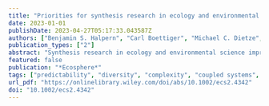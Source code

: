 ```yaml
---
title: "Priorities for synthesis research in ecology and environmental science"
date: 2023-01-01
publishDate: 2023-04-27T05:17:33.043587Z
authors: ["Benjamin S. Halpern", "Carl Boettiger", "Michael C. Dietze", "Jessica A. Gephart", "Patrick Gonzalez", "Nancy B. Grimm", "Peter M. Groffman", "Jessica Gurevitch", "Sarah E. Hobbie", "Kimberly J. Komatsu", "Kristy J. Kroeker", "Heather J. Lahr", "David M. Lodge", "Christopher J. Lortie", "Julie S. S. Lowndes", "Fiorenza Micheli", "Hugh P. Possingham", "Mary H. Ruckelshaus", "Courtney Scarborough", "Chelsea L. Wood", "Grace C. Wu", "Lina Aoyama", "Eva E. Arroyo", "Christie A. Bahlai", "Erin E. Beller", "Rachael E. Blake", "Karrigan S. Bork", "Trevor A. Branch", "Norah E. M. Brown", "Julien Brun", "Emilio M. Bruna", "Lauren B. Buckley", "Jessica L. Burnett", "Max C. N. Castorani", "Samantha H. Cheng", "Sarah C. Cohen", "Jessica L. Couture", "Larry B. Crowder", "Laura E. Dee", "Arildo S. Dias", "Ignacio J. Diaz-Maroto", "Martha R. Downs", "Joan C. Dudney", "Erle C. Ellis", "Kyle A. Emery", "Jacob G. Eurich", "Bridget E. Ferriss", "Alexa Fredston", "Hikaru Furukawa", "Sara A. Gagné", "Sarah R. Garlick", "Colin J. Garroway", "Kaitlyn M. Gaynor", "Angélica L. González", "Eliza M. Grames", "Tamar Guy-Haim", "Ed Hackett", "Lauren M. Hallett", "Tamara K. Harms", "Danielle E. Haulsee", "Kyle J. Haynes", "Elliott L. Hazen", "Rebecca M. Jarvis", "Kristal Jones", "Gaurav S. Kandlikar", "Dustin W. Kincaid", "Matthew L. Knope", "Anil Koirala", "Jurek Kolasa", "John S. Kominoski", "Julia Koricheva", "Lesley T. Lancaster", "Jake A. Lawlor", "Heili E. Lowman", "Frank E. Muller-Karger", "Kari E. A. Norman", "Nan Nourn", "Casey C. O'Hara", "Suzanne X. Ou", "Jacqueline L. Padilla-Gamino", "Paula Pappalardo", "Ryan A. Peek", "Dominique Pelletier", "Stephen Plont", "Lauren C. Ponisio", "Cristina Portales-Reyes", "Diogo B. Provete", "Eric J. Raes", "Carlos Ramirez-Reyes", "Irene Ramos", "Sydne Record", "Anthony J. Richardson", "Roberto Salguero-Gómez", "Erin V. Satterthwaite", "Chloé Schmidt", "Aaron J. Schwartz", "Craig R. See", "Brendan D. Shea", "Rachel S. Smith", "Eric R. Sokol", "Christopher T. Solomon", "Trisha Spanbauer", "Paris V. Stefanoudis", "Beckett W. Sterner", "Vitor Sudbrack", "Jonathan D. Tonkin", "Ashley R. Townes", "Mireia Valle", "Jonathan A. Walter", "Kathryn I. Wheeler", "William R. Wieder", "David R. Williams", "Marten Winter", "Barbora Winterova", "Lucy C. Woodall", "Adam S. Wymore", "Casey Youngflesh"]
publication_types: ["2"]
abstract: "Synthesis research in ecology and environmental science improves understanding, advances theory, identifies research priorities, and supports management strategies by linking data, ideas, and tools. Accelerating environmental challenges increases the need to focus synthesis science on the most pressing questions. To leverage input from the broader research community, we convened a virtual workshop with participants from many countries and disciplines to examine how and where synthesis can address key questions and themes in ecology and environmental science in the coming decade. Seven priority research topics emerged: (1) diversity, equity, inclusion, and justice (DEIJ), (2) human and natural systems, (3) actionable and use-inspired science, (4) scale, (5) generality, (6) complexity and resilience, and (7) predictability. Additionally, two issues regarding the general practice of synthesis emerged: the need for increased participant diversity and inclusive research practices; and increased and improved data flow, access, and skill-building. These topics and practices provide a strategic vision for future synthesis in ecology and environmental science."
featured: false
publication: "*Ecosphere*"
tags: ["predictability", "diversity", "complexity", "coupled systems", "ecological scale", "justice", "use-inspired science"]
url_pdf: "https://onlinelibrary.wiley.com/doi/abs/10.1002/ecs2.4342"
doi: "10.1002/ecs2.4342"
---
```



